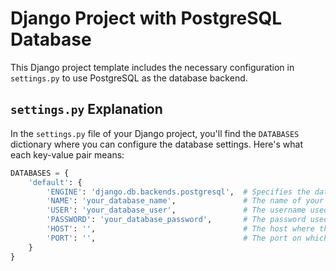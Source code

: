 # Django Project with PostgreSQL Database

This Django project template includes the necessary configuration in `settings.py` to use PostgreSQL as the database backend.

## `settings.py` Explanation

In the `settings.py` file of your Django project, you'll find the `DATABASES` dictionary where you can configure the database settings. Here's what each key-value pair means:

```python
DATABASES = {
    'default': {
        'ENGINE': 'django.db.backends.postgresql',  # Specifies the database engine (PostgreSQL in this case).
        'NAME': 'your_database_name',               # The name of your PostgreSQL database.
        'USER': 'your_database_user',               # The username used to connect to the PostgreSQL database.
        'PASSWORD': 'your_database_password',       # The password used to connect to the PostgreSQL database.
        'HOST': '',                                 # The host where the PostgreSQL database is running (localhost in this case).
        'PORT': '',                                 # The port on which the PostgreSQL database is listening (default is 5432).
    }
}
